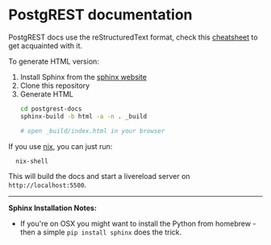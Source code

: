 # PostgREST documentation

PostgREST docs use the reStructuredText format, check this [cheatsheet](https://github.com/ralsina/rst-cheatsheet/blob/master/rst-cheatsheet.rst) to get acquainted with it.

To generate HTML version:

1. Install Sphinx from the [sphinx website](http://www.sphinx-doc.org/en/stable/install.html)
2. Clone this repository
3. Generate HTML
    ```bash
    cd postgrest-docs
    sphinx-build -b html -a -n . _build

    # open _build/index.html in your browser
    ```

If you use [nix](https://nixos.org/nix/), you can just run:

```
  nix-shell
```

This will build the docs and start a livereload server on `http://localhost:5500`.

---

**Sphinx Installation Notes:**

* If you're on OSX you might want to install the Python from homebrew - then a simple `pip install sphinx` does the trick.
